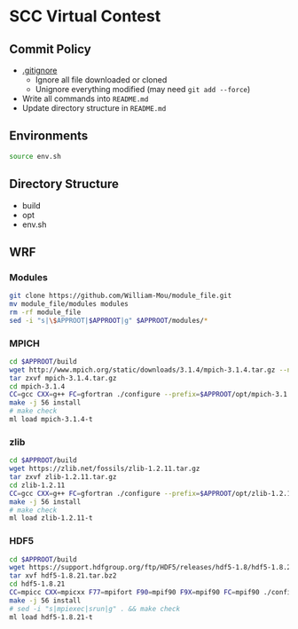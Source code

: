 # SCC Virtual Contest

## Commit Policy

- [.gitignore](https://github.com/nevikw39/scc_virtual/blob/master/.gitignore)
    - Ignore all file downloaded or cloned
    - Unignore everything modified (may need `git add --force`)
- Write all commands into `README.md`
- Update directory structure in `README.md`

## Environments

```bash
source env.sh
```

## Directory Structure

- build
- opt
- env.sh

## WRF

### Modules

```bash
git clone https://github.com/William-Mou/module_file.git
mv module_file/modules modules
rm -rf module_file
sed -i "s|\$APPROOT|$APPROOT|g" $APPROOT/modules/*
```

### MPICH

```bash
cd $APPROOT/build
wget http://www.mpich.org/static/downloads/3.1.4/mpich-3.1.4.tar.gz --no-check-certificate
tar zxvf mpich-3.1.4.tar.gz
cd mpich-3.1.4
CC=gcc CXX=g++ FC=gfortran ./configure --prefix=$APPROOT/opt/mpich-3.1.4 --with-pm=none --with-pmi=slurm
make -j 56 install
# make check
ml load mpich-3.1.4-t
```

### zlib

```bash
cd $APPROOT/build
wget https://zlib.net/fossils/zlib-1.2.11.tar.gz
tar zxvf zlib-1.2.11.tar.gz
cd zlib-1.2.11
CC=gcc CXX=g++ FC=gfortran ./configure --prefix=$APPROOT/opt/zlib-1.2.11
make -j 56 install
# make check
ml load zlib-1.2.11-t
```

### HDF5

```bash
cd $APPROOT/build
wget https://support.hdfgroup.org/ftp/HDF5/releases/hdf5-1.8/hdf5-1.8.21/src/hdf5-1.8.21.tar.bz2
tar xvf hdf5-1.8.21.tar.bz2
cd hdf5-1.8.21
CC=mpicc CXX=mpicxx F77=mpifort F90=mpif90 F9X=mpif90 FC=mpif90 ./configure --enable-parallel --enable-fortran --enable-hl --prefix=$APPROOT/opt/hdf5-1.8.21 --disable-shared --with-zlib=$APPROOT/opt/zlib-1.2.11
make -j 56 install
# sed -i "s|mpiexec|srun|g" . && make check
ml load hdf5-1.8.21-t
```
